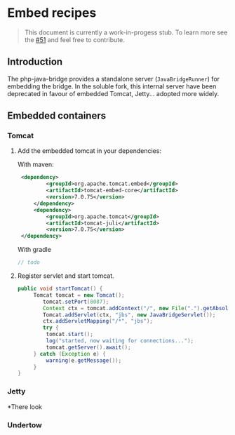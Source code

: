 # Embed recipes

> This document is currently a work-in-progess stub. To learn more
> see the [#51](https://github.com/belgattitude/php-java-bridge/issues/51)
> and feel free to contribute.

## Introduction

The php-java-bridge provides a standalone server (`JavaBridgeRunner`) for 
embedding the bridge. In the soluble fork, this internal server have been
deprecated in favour of embedded Tomcat, Jetty... adopted more widely. 


## Embedded containers

  
### Tomcat


1. Add the embedded tomcat in your dependencies:

   With maven: 

   ```xml
   	<dependency>
   			<groupId>org.apache.tomcat.embed</groupId>
   			<artifactId>tomcat-embed-core</artifactId>
   			<version>7.0.75</version>
   		</dependency>		
   		<dependency>
   			<groupId>org.apache.tomcat</groupId>
   			<artifactId>tomcat-juli</artifactId>
   			<version>7.0.75</version>
   	</dependency>
   ```
   
   With gradle
   
   ```gradle
   // todo
   ```

2. Register servlet and start tomcat.

   ```java
   public void startTomcat() {
   	    Tomcat tomcat = new Tomcat();
           tomcat.setPort(8087);
           Context ctx = tomcat.addContext("/", new File(".").getAbsolutePath());
           Tomcat.addServlet(ctx, "jbs", new JavaBridgeServlet());
           ctx.addServletMapping("/*", "jbs");
           try {
   			tomcat.start();
   			log("started, now waiting for connections...");
   			tomcat.getServer().await();
   		} catch (Exception e) {
   			warning(e.getMessage());
   		}
   }   
   ```

### Jetty

*There look

### Undertow


